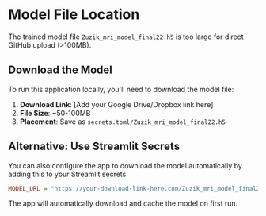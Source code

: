 # Model File Location

The trained model file `Zuzik_mri_model_final22.h5` is too large for direct GitHub upload (>100MB).

## Download the Model

To run this application locally, you'll need to download the model file:

1. **Download Link**: [Add your Google Drive/Dropbox link here]
2. **File Size**: ~50-100MB
3. **Placement**: Save as `secrets.toml/Zuzik_mri_model_final22.h5`

## Alternative: Use Streamlit Secrets

You can also configure the app to download the model automatically by adding this to your Streamlit secrets:

```toml
MODEL_URL = "https://your-download-link-here.com/Zuzik_mri_model_final22.h5"
```

The app will automatically download and cache the model on first run.